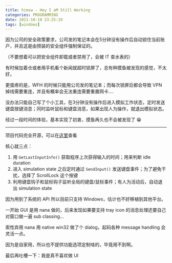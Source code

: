 ```yaml
---
title: himsw - Hey I aM Still Working
categories: PROGRAMMING
date: 2021-10-10 23:25:19
tags: [windows]
---
```

因为公司的安全政策要求，公司发的笔记本会在5分钟没有操作后自动锁住当前账户，并且这是由预装的安全组件强制保证的。

（不要想着可以把安全组件卸载或者禁用了，会被 IT 查水表的）

有时候加着仓或者用手机看个新闻就超时锁屏了，总有种摸鱼被发现的感觉，不太好。

更蛋疼的是，WFH 的时候只能用公司发的笔记本；而每次锁屏后都会导致 VPN 掉线需要重连，并且有概率会无法重连需要重置网卡....

没办法只能自己写了个小工具，在3分钟没有操作后进入模拟工作状态，定时发送键盘按键消息；同时监听鼠标和键盘消息，如果出现人为操作，就退出模拟状态。

经过一段时间的体验，基本实现了初衷，摸鱼再久也不会被发现了 😁

---

项目代码完全开源，可以在[这里](https://github.com/kingsamchen/Eureka/tree/master/hey-i-am-still-working)查看

核心就三点：

1. 用 `GetLastInputInfo()` 获取程序上次获得输入的时间；用来判断 idle duration
2. 进入 simulation state 之后定时通过 `SendInput()` 发送键盘事件；为了避免干扰，选择了 ScrollLock 这个按键
3. 利用键盘钩子和鼠标钩子监听全局的键盘/鼠标事件；有人为活动后，自动退出 simulation state

因为用到了系统的 API 所以目前只支持 Windows，估计也不好移植到其他平台。

一开始 GUI 是用 nana 做的，后来发现如果要支持 tray icon 的消息处理还要自己对窗口做一遍 sub classing...

索性弃用 nana 用 native win32 做了个 dialog，起码各种 message handling 会灵活一点。

因为是自家用，所以也不提供功能选项定制啥的，毕竟用不到啊。

最后再吐槽一下：我是真不喜欢做 UI

<!-- more -->
